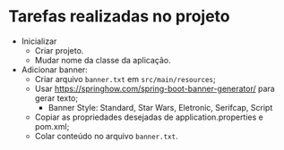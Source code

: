 # Tarefas realizadas no projeto

- Inicializar
  - Criar projeto. 
  - Mudar nome da classe da aplicação.
- Adicionar banner:
  - Criar arquivo `banner.txt` em `src/main/resources`;
  - Usar https://springhow.com/spring-boot-banner-generator/ para gerar texto;
    - Banner Style: Standard, Star Wars, Eletronic, Serifcap, Script
  - Copiar as propriedades desejadas de application.properties e pom.xml;
  - Colar conteúdo no arquivo `banner.txt`.


